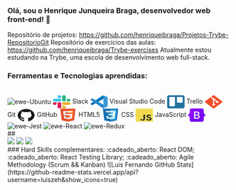 ### Olá, sou o Henrique Junqueira Braga, desenvolvedor web front-end! 👋
Repositório de projetos: https://github.com/henriquejbraga/Projetos-Trybe-RepositorioGit
Repositório de exercícios das aulas: https://github.com/henriquejbraga/Trybe-exercises
Atualmente estou estudando na Trybe, uma escola de desenvolvimento web full-stack.
### Ferramentas e Tecnologias aprendidas:
<div style="display: inline_block"><br>
  <i class="devicon-html5-plain colored"></i>
  <img align="center" alt="ewe-Ubuntu" height="30" width="40" src="https://encrypted-tbn0.gstatic.com/images?q=tbn:ANd9GcQ19OKULissdagB8wf3tbPIthV6e0Wqhpm6ok69lGRNKDPSk9UohszsCjIlXHeLdKH9p3Q&usqp=CAU">
  <img align="center" alt="ewe-Slack" height="30" width="40" src="https://raw.githubusercontent.com/devicons/devicon/master/icons/slack/slack-original.svg">
  Slack
  <img align="center" alt="ewe-VScode" height="30" width="40" src="https://raw.githubusercontent.com/devicons/devicon/master/icons/vscode/vscode-original.svg">
  Visual Studio Code
  <img align="center" alt="ewe-Trello" height="30" width="40" src="https://raw.githubusercontent.com/devicons/devicon/master/icons/trello/trello-plain.svg">
  Trello
  <img align="center" alt="ewe-Git" height="30" width="40" src="https://raw.githubusercontent.com/devicons/devicon/master/icons/git/git-original.svg">
  Git
  <img align="center" alt="ewe-GitHub" height="30" width="40" src="https://raw.githubusercontent.com/devicons/devicon/master/icons/github/github-original.svg">
  GitHub
  <img align="center" alt="ewe-HTML" height="30" width="40" src="https://raw.githubusercontent.com/devicons/devicon/master/icons/html5/html5-original.svg">
  HTML5
  <img align="center" alt="ewe-CSS" height="30" width="40" src="https://raw.githubusercontent.com/devicons/devicon/master/icons/css3/css3-original.svg">
  CSS
  <img align="center" alt="ewe-Js" height="30" width="40" src="https://raw.githubusercontent.com/devicons/devicon/master/icons/javascript/javascript-original.svg">
  JavaScript
  <img align="center" alt="ewe-Bootstrap" height="30" width="40" src="https://raw.githubusercontent.com/devicons/devicon/master/icons/bootstrap/bootstrap-original.svg">
  <img align="center" alt="ewe-Jest" height="30" width="40" src="https://cdn4.iconfinder.com/data/icons/logos-brands-5/24/jest-512.png">
  <img align="center" alt="ewe-React" height="30" width="40" src="https://play-lh.googleusercontent.com/AFY95yFw1P4ErzREpYWiSRyy6GyFA34pc70dP7MuHfkP12alfktC0Rp2ht-LbPAvO5sg">
  <img align="center" alt="ewe-Redux" height="30" width="40" src="https://encrypted-tbn0.gstatic.com/images?q=tbn:ANd9GcTlwhdlrgiz7NiLtmqZtEUpanLIG3fI2UoYFAAyl1ADH7OMRu5BFQSXTcKcgeSwGhRaoIc&usqp=CAU">
</div>
##
<div>
  <a href="https://instagram.com/luisffg91" target="_blank"><img src="https://img.shields.io/badge/-Instagram-%23E4405F?style=for-the-badge&logo=instagram&logoColor=white" target="_blank"></a>
  <a href = "mailto:luisffg91@gmail.com"><img src="https://img.shields.io/badge/-Gmail-%23333?style=for-the-badge&logo=gmail&logoColor=white" target="_blank"></a>
  <a href="https://www.linkedin.com/in/luisffg" target="_blank"><img src="https://img.shields.io/badge/-LinkedIn-%230077B5?style=for-the-badge&logo=linkedin&logoColor=white" target="_blank"></a>
</div>
### Hard Skills complementares:
:cadeado_aberto: React DOM;
:cadeado_aberto: React Testing Library;
:cadeado_aberto: Agile Methodology (Scrum && Kanban)
![Luis Fernando GitHub Stats](https://github-readme-stats.vercel.app/api?username=luiszeh&show_icons=true)
<!--
**luiszeh/luiszeh** is a :brilhos: _special_ :brilhos: repository because its `README.md` (this file) appears on your GitHub profile.
Here are some ideas to get you started:
- :telescópio: I’m currently working on ...
- :muda_de_planta: I’m currently learning ...
- :dançarinas: I’m looking to collaborate on ...
- :pensativo: I’m looking for help with ...
- :balão_de_fala: Ask me about ...
- :caixa_de_correio: How to reach me: ...
- :sorriso_olhos_sorrindo: Pronouns: ...
- :alta_tensão: Fun fact: ...
-->

